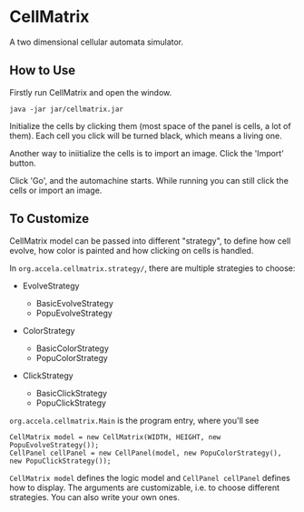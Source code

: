 CellMatrix
===

A two dimensional cellular automata simulator.

How to Use
---

Firstly run CellMatrix and open the window.
```
java -jar jar/cellmatrix.jar
```

Initialize the cells by clicking them (most space of the panel is cells, a lot of them). Each cell you click will be turned black, which means a living one.

Another way to iniitialize the cells is to import an image. Click the 'Import' button.

Click 'Go', and the automachine starts. While running you can still click the cells or import an image.

To Customize
---

CellMatrix model can be passed into different "strategy", to define how cell evolve, how color is painted and how clicking on cells is handled.

In `org.accela.cellmatrix.strategy/`, there are multiple strategies to choose:

* EvolveStrategy
    * BasicEvolveStrategy
    * PopuEvolveStrategy

* ColorStrategy
    * BasicColorStrategy
    * PopuColorStrategy

* ClickStrategy
    * BasicClickStrategy
    * PopuClickStrategy

`org.accela.cellmatrix.Main` is the program entry, where you'll see

```
CellMatrix model = new CellMatrix(WIDTH, HEIGHT, new PopuEvolveStrategy());
CellPanel cellPanel = new CellPanel(model, new PopuColorStrategy(), new PopuClickStrategy());
```

`CellMatrix model` defines the logic model and `CellPanel cellPanel` defines how to display. The arguments are customizable, i.e. to choose different strategies. You can also write your own ones.

